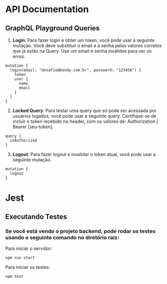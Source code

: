 # API Documentation

## GraphQL Playground Queries

1. **Login**: Para fazer login e obter um token, você pode usar a seguinte mutação. Você deve substituir o email e a senha pelos valores corretos que já estão na Query. Use um email e senha inválidos para ver os erros.

```
mutation {
  login(email: "desafio@bondy.com.br", password: "123456") {
    token
    user {
      name
      email
    }
  }
}
```

2. **Locked Query**: Para testar uma query que só pode ser acessada por usuários logados, você pode usar a seguinte query. Certifique-se de incluir o token recebido no header, com os valores de: Authorization | Bearer [seu-token].
```
query {
  isAuthorized
}
```

3. **Logout**: Para fazer logout e invalidar o token atual, você pode usar a seguinte mutação.

```
mutation {
  logout
}
```

# Jest

## Executando Testes

### Se você está vendo o projeto backend, pode rodar os testes usando o seguinte comando no diretório raiz:

Para iniciar o servidor:

```
npm run start
```

Para iniciar os testes:

```
npm test
```